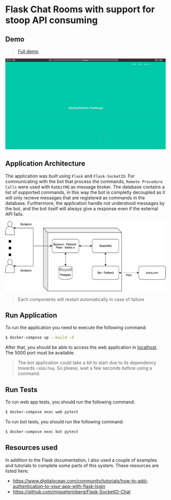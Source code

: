 # Flask Chat Rooms with support for stoop API consuming
## Demo

> [Full demo](https://youtu.be/5CcsI-CIvi4)

![Demo](demo.gif)

## Application Architecture

The application was built using `Flask` and `Flask-SocketIO`. For communicating with the bot that process the commands, `Remote Procedure Calls` were used with `RabbitMQ` as message broker. The database contains a list of supported commands, in this way the bot is completly decoupled as it will only recieve messages that are registered as commands in the database. Furthermore, the application handle not understood messages by the bot, and the bot itself will always give a response even if the external API fails.

![Architecure](architecture.png)

> Each components will restart automatically in case of failure

## Run Application

To run the application you need to execute the following command:

```sh
$ docker-compose up --build -d
```

After that, you should be able to access the web application in [localhost](http://localhost:5000). The 5000 port must be available.

> The bot application could take a bit to start due to its dependency towards `rabbitmq`. So please, wait a few seconds before using a command.

## Run Tests

To run web app tests, you should run the following command:

```sh
$ docker-compose exec web pytest
```

To run bot tests, you should run the following command:

```sh
$ docker-compose exec bot pytest
```

## Resources used

In addition to the Flask documentation, I also used a couple of examples and tutorials to complete some parts of this system. These resources are listed here:

- https://www.digitalocean.com/community/tutorials/how-to-add-authentication-to-your-app-with-flask-login
- https://github.com/miguelgrinberg/Flask-SocketIO-Chat
